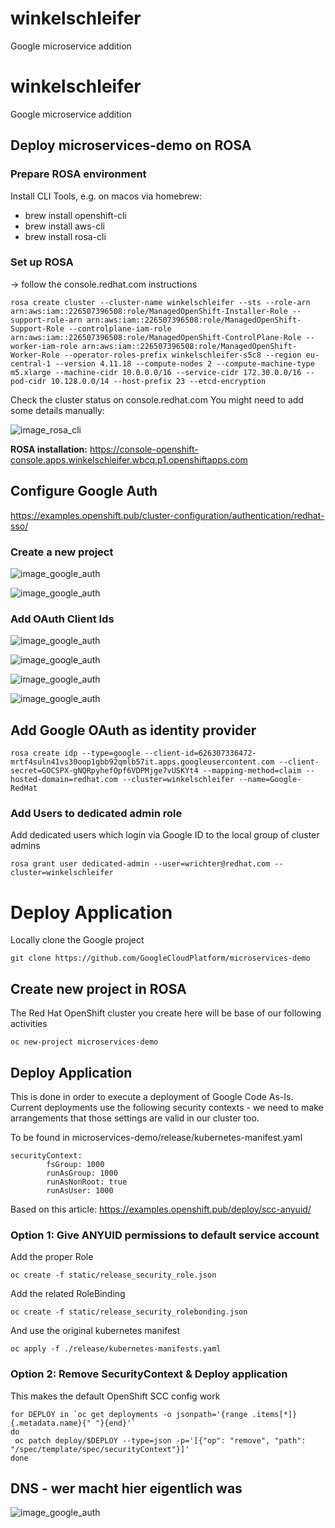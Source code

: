 # winkelschleifer
Google  microservice addition

# winkelschleifer
Google  microservice addition

## Deploy microservices-demo on ROSA
### Prepare ROSA environment
Install CLI Tools, e.g. on macos via homebrew:

* brew install openshift-cli
* brew install aws-cli
* brew install rosa-cli

### Set up ROSA 
→ follow the console.redhat.com instructions

```
rosa create cluster --cluster-name winkelschleifer --sts --role-arn arn:aws:iam::226507396508:role/ManagedOpenShift-Installer-Role --support-role-arn arn:aws:iam::226507396508:role/ManagedOpenShift-Support-Role --controlplane-iam-role arn:aws:iam::226507396508:role/ManagedOpenShift-ControlPlane-Role --worker-iam-role arn:aws:iam::226507396508:role/ManagedOpenShift-Worker-Role --operator-roles-prefix winkelschleifer-s5c8 --region eu-central-1 --version 4.11.18 --compute-nodes 2 --compute-machine-type m5.xlarge --machine-cidr 10.0.0.0/16 --service-cidr 172.30.0.0/16 --pod-cidr 10.128.0.0/14 --host-prefix 23 --etcd-encryption
```

Check the cluster status on console.redhat.com
You might need to add some details manually:

![image_rosa_cli](images/winkelschleifer_010.png)

**ROSA installation:** https://console-openshift-console.apps.winkelschleifer.wbcq.p1.openshiftapps.com

## Configure Google Auth
https://examples.openshift.pub/cluster-configuration/authentication/redhat-sso/  


### Create a new project

![image_google_auth](images/winkelschleifer_011.png)

![image_google_auth](images/winkelschleifer_013.png)

### Add OAuth Client Ids
![image_google_auth](images/winkelschleifer_012.png)

![image_google_auth](images/winkelschleifer_014.png)

![image_google_auth](images/winkelschleifer_015.png)

![image_google_auth](images/winkelschleifer_016.png)

## Add Google OAuth as identity provider

```
rosa create idp --type=google --client-id=626307336472-mrtf4suln41vs30oop1gbb92qmlb57it.apps.googleusercontent.com --client-secret=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 --mapping-method=claim --hosted-domain=redhat.com --cluster=winkelschleifer --name=Google-RedHat
```

### Add Users to dedicated admin role
Add dedicated users which login via Google ID to the local group of cluster admins

```
rosa grant user dedicated-admin --user=wrichter@redhat.com --cluster=winkelschleifer
```

# Deploy Application
Locally clone the Google project

```
git clone https://github.com/GoogleCloudPlatform/microservices-demo
```

## Create new project in ROSA
The Red Hat OpenShift cluster you create here will be base of our following activities

```
oc new-project microservices-demo
```

## Deploy Application

This is done in order to execute a deployment of Google Code As-Is. Current deployments use the following security contexts - we need to make arrangements that those settings are valid in our cluster too.

To be found in microservices-demo/release/kubernetes-manifest.yaml

```
securityContext:
        fsGroup: 1000
        runAsGroup: 1000
        runAsNonRoot: true
        runAsUser: 1000
```

Based on this article: https://examples.openshift.pub/deploy/scc-anyuid/ 

### Option 1: Give ANYUID permissions to default service account

Add the proper Role
```
oc create -f static/release_security_role.json
```
Add the related RoleBinding
```
oc create -f static/release_security_rolebonding.json
```
And use the original kubernetes manifest

```
oc apply -f ./release/kubernetes-manifests.yaml
```

### Option 2: Remove SecurityContext & Deploy application

This makes the default OpenShift SCC config work

```
for DEPLOY in `oc get deployments -o jsonpath='{range .items[*]}{.metadata.name}{" "}{end}'`
do
 oc patch deploy/$DEPLOY --type=json -p='[{"op": "remove", "path": "/spec/template/spec/securityContext"}]'
done
```

## DNS - wer macht hier eigentlich was

![image_google_auth](images/winkelschleifer-sequence.png)


